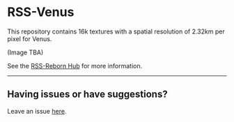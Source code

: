 # RSS-Venus
This repository contains 16k textures with a spatial resolution of 2.32km per pixel for Venus.

(Image TBA)


See the [RSS-Reborn Hub](https://github.com/RSS-Reborn/RSS-Reborn) for more information.


---
## Having issues or have suggestions?
Leave an issue [here](https://github.com/RSS-Reborn/RSS-Reborn/issues).
